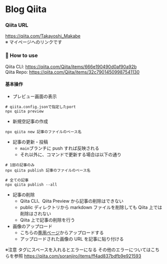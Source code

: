 # Blog Qiita

### Qiita URL

https://qiita.com/Takayoshi_Makabe <br />
※ マイページへのリンクです

### 📘 How to use

Qiita CLI: https://qiita.com/Qiita/items/666e190490d0af90a92b <br />
Qiita Repo: https://qiita.com/Qiita/items/32c79014509987541130

#### 基本操作

- プレビュー画面の表示

```shell
# qiita.config.jsonで指定したport
npx qiita preview
```

- 新規空記事の作成

```shell
npx qiita new 記事のファイルのベース名
```

- 記事の更新・投稿
  - `main`ブランチに push すれば反映される
  - それ以外に、コマンドで更新する場合は以下の通り

```shell
# 1部の記事のみ
npx qiita publish 記事のファイルのベース名

# 全ての記事
npx qiita publish --all
```

- 記事の削除
  - Qiita CLI、Qiita Preview から記事の削除はできない
  - public ディレクトリから markdown ファイルを削除しても Qiita 上では削除はされない
  - Qiita 上で記事の削除を行う
- 画像のアップロード
  - こちらの[専用ページ](https://qiita.com/settings/uploading_images?_gl=1*175a3zh*_gcl_au*Nzc5ODEwNjcuMTcxOTA1MDQxNA..*_ga*ODYwNDE3MjI0LjE3MTkwNTA0MTU.*_ga_6TKR1RQ1VB*MTcxOTEwNjk5Ny4yLjEuMTcxOTEwNzAwMS41Ni4wLjA.)からアップロードする
  - アップロードされた画像の URL を記事に貼り付ける

※注意 タグにスペースを入れるとエラーになる
その他のエラーについてはこちらを参照
https://qiita.com/soranjiro/items/ff4ad837bdfb9e921593
